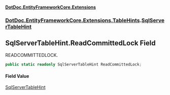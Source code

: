 #### [DotDoc\.EntityFrameworkCore\.Extensions](Home 'Home')
### [DotDoc\.EntityFrameworkCore\.Extensions\.TableHints](DotDoc.EntityFrameworkCore.Extensions.TableHints 'DotDoc\.EntityFrameworkCore\.Extensions\.TableHints').[SqlServerTableHint](SqlServerTableHint 'DotDoc\.EntityFrameworkCore\.Extensions\.TableHints\.SqlServerTableHint')

## SqlServerTableHint\.ReadCommittedLock Field

READCOMMITTEDLOCK\.

```csharp
public static readonly SqlServerTableHint ReadCommittedLock;
```

#### Field Value
[SqlServerTableHint](SqlServerTableHint 'DotDoc\.EntityFrameworkCore\.Extensions\.TableHints\.SqlServerTableHint')